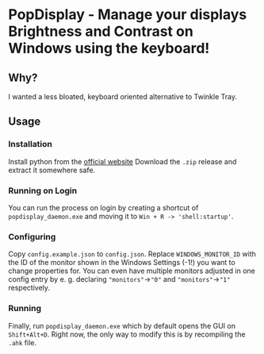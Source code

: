 # PopDisplay - Manage your displays Brightness and Contrast on Windows using the keyboard!

## Why?
I wanted a less bloated, keyboard oriented alternative to Twinkle Tray.

## Usage
### Installation
Install python from the [official website](https://www.python.org/)
Download the `.zip` release and extract it somewhere safe.

### Running on Login
You can run the process on login by creating a shortcut of `popdisplay_daemon.exe` and moving it to `Win + R -> 'shell:startup'`.

### Configuring
Copy `config.example.json` to `config.json`. Replace `WINDOWS_MONITOR_ID` with the ID of the monitor shown in the Windows Settings (-1!) you want to change properties for. You can even have multiple monitors adjusted in one config entry by e. g. declaring `"monitors"`->`"0"` and `"monitors"`->`"1"` respectively.

### Running
Finally, run `popdisplay_daemon.exe` which by default opens the GUI on `Shift+Alt+D`. Right now, the only way to modify this is by recompiling the `.ahk` file.